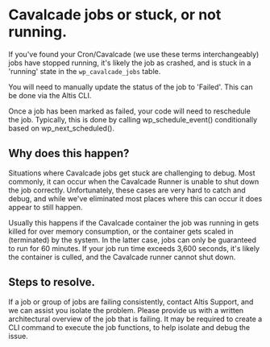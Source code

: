# Cavalcade jobs or stuck, or not running.

If you've found your Cron/Cavalcade (we use these terms interchangeably) jobs have stopped running, it's likely the job as crashed,
and is stuck in a 'running' state in the `wp_cavalcade_jobs` table.

You will need to manually update the status of the job to 'Failed'. This can be done via the Altis CLI.

Once a job has been marked as failed, your code will need to reschedule the job. Typically, this is done by calling
wp_schedule_event() conditionally based on wp_next_scheduled().

## Why does this happen?

Situations where Cavalcade jobs get stuck are challenging to debug. Most commonly, it can occur when the Cavalcade Runner is unable
to shut down the job correctly. Unfortunately, these cases are very hard to catch and debug, and while we've eliminated most places
where this can occur it does appear to still happen.

Usually this happens if the Cavalcade container the job was running in gets killed for over memory consumption, or the container
gets scaled in (terminated) by the system. In the latter case, jobs can only be guaranteed to run for 60 minutes. If your job run
time exceeds 3,600 seconds, it's likely the container is culled, and the Cavalcade runner cannot shut down.

## Steps to resolve.

If a job or group of jobs are failing consistently, contact Altis Support, and we can assist you isolate the problem. Please provide
us with a written architectural overview of the job that is failing. It may be required to create a CLI command to execute the job
functions, to help isolate and debug the issue.
